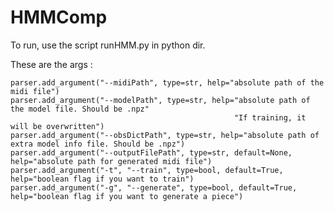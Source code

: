 # HMMComp

To run, use the script runHMM.py in python dir.

These are the args :

    parser.add_argument("--midiPath", type=str, help="absolute path of the midi file")
    parser.add_argument("--modelPath", type=str, help="absolute path of the model file. Should be .npz"
                                                      "If training, it will be overwritten")
    parser.add_argument("--obsDictPath", type=str, help="absolute path of extra model info file. Should be .npz")
    parser.add_argument("--outputFilePath", type=str, default=None, help="absolute path for generated midi file")
    parser.add_argument("-t", "--train", type=bool, default=True, help="boolean flag if you want to train")
    parser.add_argument("-g", "--generate", type=bool, default=True, help="boolean flag if you want to generate a piece")